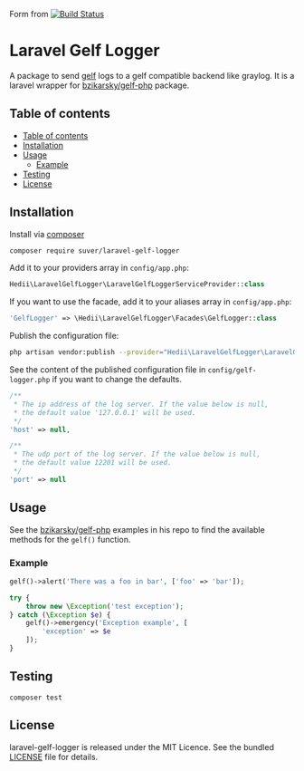 Form from [![Build Status](https://travis-ci.org/hedii/laravel-gelf-logger.svg?branch=master)](https://travis-ci.org/hedii/laravel-gelf-logger)


# Laravel Gelf Logger

A package to send [gelf](http://docs.graylog.org/en/2.1/pages/gelf.html) logs to a gelf compatible backend like graylog. It is a laravel wrapper for [bzikarsky/gelf-php](https://github.com/bzikarsky/gelf-php) package.

## Table of contents

- [Table of contents](#table-of-contents)
- [Installation](#installation)
- [Usage](#usage)
  - [Example](#example)
- [Testing](#testing)
- [License](#license)

## Installation

Install via [composer](https://getcomposer.org/doc/00-intro.md)

```sh
composer require suver/laravel-gelf-logger
```

Add it to your providers array in `config/app.php`:

```php
Hedii\LaravelGelfLogger\LaravelGelfLoggerServiceProvider::class
```

If you want to use the facade, add it to your aliases array in `config/app.php`:

```php
'GelfLogger' => \Hedii\LaravelGelfLogger\Facades\GelfLogger::class
```

Publish the configuration file:

```sh
php artisan vendor:publish --provider="Hedii\LaravelGelfLogger\LaravelGelfLoggerServiceProvider"
```

See the content of the published configuration file in `config/gelf-logger.php` if you want to change the defaults.

```php
/**
 * The ip address of the log server. If the value below is null,
 * the default value '127.0.0.1' will be used.
 */
'host' => null,

/**
 * The udp port of the log server. If the value below is null,
 * the default value 12201 will be used.
 */
'port' => null
```

## Usage

See the [bzikarsky/gelf-php](https://github.com/bzikarsky/gelf-php/tree/master/examples) examples in his repo to find the available methods for the `gelf()` function.

### Example

```php
gelf()->alert('There was a foo in bar', ['foo' => 'bar']);
```

```php
try {
    throw new \Exception('test exception');
} catch (\Exception $e) {
    gelf()->emergency('Exception example', [
        'exception' => $e
    ]);
}
```

## Testing

```
composer test
```

## License

laravel-gelf-logger is released under the MIT Licence. See the bundled [LICENSE](https://github.com/suver/laravel-gelf-logger/blob/master/LICENSE.md) file for details.
